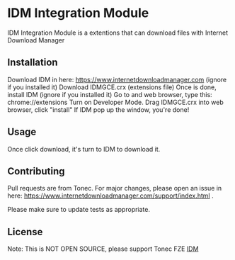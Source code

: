 # IDM Integration Module
IDM Integration Module is a extentions that can download files with Internet Download Manager
## Installation
Download IDM in here: https://www.internetdownloadmanager.com (ignore if you installed it)
Download IDMGCE.crx (extensions file)
Once is done, install IDM (ignore if you installed it)
Go to and web browser, type this: chrome://extensions
Turn on Developer Mode.
Drag IDMGCE.crx into web browser, click "install"
If IDM pop up the window, you're done!

## Usage
Once click download, it's turn to IDM to download it.


## Contributing
Pull requests are from Tonec. For major changes, please open an issue in here: https://www.internetdownloadmanager.com/support/index.html .

Please make sure to update tests as appropriate.

## License
Note: This is NOT OPEN SOURCE, please support Tonec FZE
[IDM](https://www.internetdownloadmanager.com)